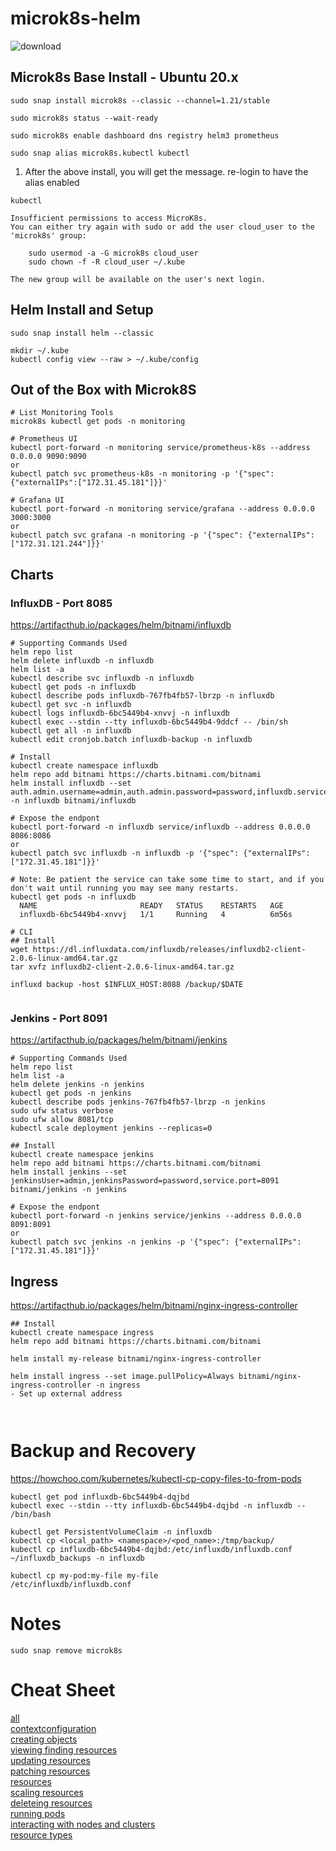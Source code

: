 # microk8s-helm


![download](https://user-images.githubusercontent.com/993459/111545821-ea5d5880-8733-11eb-9352-d22f812e9fb0.png)

## Microk8s Base Install - Ubuntu 20.x
```
sudo snap install microk8s --classic --channel=1.21/stable
```
```
sudo microk8s status --wait-ready 
```
```
sudo microk8s enable dashboard dns registry helm3 prometheus 
```
```
sudo snap alias microk8s.kubectl kubectl    
```
1. After the above install, you will get the message. re-login to have the alias enabled
```
kubectl

Insufficient permissions to access MicroK8s.
You can either try again with sudo or add the user cloud_user to the 'microk8s' group:

    sudo usermod -a -G microk8s cloud_user
    sudo chown -f -R cloud_user ~/.kube

The new group will be available on the user's next login.
```

## Helm Install and Setup
```
sudo snap install helm --classic

mkdir ~/.kube
kubectl config view --raw > ~/.kube/config

```

## Out of the Box with Microk8S
```
# List Monitoring Tools
microk8s kubectl get pods -n monitoring

# Prometheus UI
kubectl port-forward -n monitoring service/prometheus-k8s --address 0.0.0.0 9090:9090
or 
kubectl patch svc prometheus-k8s -n monitoring -p '{"spec": {"externalIPs":["172.31.45.181"]}}'

# Grafana UI
kubectl port-forward -n monitoring service/grafana --address 0.0.0.0 3000:3000
or
kubectl patch svc grafana -n monitoring -p '{"spec": {"externalIPs":["172.31.121.244"]}}'

```

## Charts


### InfluxDB - Port 8085
https://artifacthub.io/packages/helm/bitnami/influxdb
```
# Supporting Commands Used
helm repo list 
helm delete influxdb -n influxdb
helm list -a
kubectl describe svc influxdb -n influxdb
kubectl get pods -n influxdb
kubectl describe pods influxdb-767fb4fb57-lbrzp -n influxdb
kubectl get svc -n influxdb
kubectl logs influxdb-6bc5449b4-xnvvj -n influxdb
kubectl exec --stdin --tty influxdb-6bc5449b4-9ddcf -- /bin/sh 
kubectl get all -n influxdb
kubectl edit cronjob.batch influxdb-backup -n influxdb

# Install 
kubectl create namespace influxdb
helm repo add bitnami https://charts.bitnami.com/bitnami
helm install influxdb --set auth.admin.username=admin,auth.admin.password=password,influxdb.service.type=LoadBalancer -n influxdb bitnami/influxdb

# Expose the endpont
kubectl port-forward -n influxdb service/influxdb --address 0.0.0.0 8086:8086
or
kubectl patch svc influxdb -n influxdb -p '{"spec": {"externalIPs":["172.31.45.181"]}}'

# Note: Be patient the service can take some time to start, and if you don't wait until running you may see many restarts.
kubectl get pods -n influxdb 
  NAME                       READY   STATUS    RESTARTS   AGE 
  influxdb-6bc5449b4-xnvvj   1/1     Running   4          6m56s 

# CLI
## Install
wget https://dl.influxdata.com/influxdb/releases/influxdb2-client-2.0.6-linux-amd64.tar.gz
tar xvfz influxdb2-client-2.0.6-linux-amd64.tar.gz

influxd backup -host $INFLUX_HOST:8088 /backup/$DATE


```

### Jenkins - Port 8091
https://artifacthub.io/packages/helm/bitnami/jenkins
```
# Supporting Commands Used
helm repo list 
helm list -a
helm delete jenkins -n jenkins
kubectl get pods -n jenkins
kubectl describe pods jenkins-767fb4fb57-lbrzp -n jenkins
sudo ufw status verbose
sudo ufw allow 8081/tcp
kubectl scale deployment jenkins --replicas=0

## Install
kubectl create namespace jenkins
helm repo add bitnami https://charts.bitnami.com/bitnami
helm install jenkins --set jenkinsUser=admin,jenkinsPassword=password,service.port=8091 bitnami/jenkins -n jenkins

# Expose the endpont
kubectl port-forward -n jenkins service/jenkins --address 0.0.0.0 8091:8091
or
kubectl patch svc jenkins -n jenkins -p '{"spec": {"externalIPs":["172.31.45.181"]}}'

```

## Ingress
https://artifacthub.io/packages/helm/bitnami/nginx-ingress-controller
```
## Install
kubectl create namespace ingress
helm repo add bitnami https://charts.bitnami.com/bitnami

helm install my-release bitnami/nginx-ingress-controller

helm install ingress --set image.pullPolicy=Always bitnami/nginx-ingress-controller -n ingress
- Set up external address



```



# Backup and Recovery  
 https://howchoo.com/kubernetes/kubectl-cp-copy-files-to-from-pods
```
kubectl get pod influxdb-6bc5449b4-dqjbd
kubectl exec --stdin --tty influxdb-6bc5449b4-dqjbd -n influxdb -- /bin/bash 

kubectl get PersistentVolumeClaim -n influxdb
kubectl cp <local_path> <namespace>/<pod_name>:/tmp/backup/
kubectl cp influxdb-6bc5449b4-dqjbd:/etc/influxdb/influxdb.conf ~/influxdb_backups -n influxdb

kubectl cp my-pod:my-file my-file
/etc/influxdb/influxdb.conf

```

# Notes
```
sudo snap remove microk8s
```

# Cheat Sheet
[all](https://kubernetes.io/docs/reference/kubectl/cheatsheet)   
[contextconfiguration](https://kubernetes.io/docs/reference/kubectl/cheatsheet/#kubectl-context-and-configuration)  
[creating objects](https://kubernetes.io/docs/reference/kubectl/cheatsheet/#creating-objects)  
[viewing finding resources](https://kubernetes.io/docs/reference/kubectl/cheatsheet/#viewing-finding-resources)  
[updating resources](https://kubernetes.io/docs/reference/kubectl/cheatsheet/#updating-resources)  
[patching resources](https://kubernetes.io/docs/reference/kubectl/cheatsheet/#patching-resources)  
[resources](https://kubernetes.io/docs/reference/kubectl/cheatsheet/#editing-resources)  
[scaling resources](https://kubernetes.io/docs/reference/kubectl/cheatsheet/#scaling-resources)  
[deleteing resources](https://kubernetes.io/docs/reference/kubectl/cheatsheet/#deleting-resources)  
[running pods](https://kubernetes.io/docs/reference/kubectl/cheatsheet/#interacting-with-running-pods)  
[interacting with nodes and clusters](https://kubernetes.io/docs/reference/kubectl/cheatsheet/#interacting-with-nodes-and-cluster)  
[resource types](https://kubernetes.io/docs/reference/kubectl/cheatsheet/#resource-types)  



